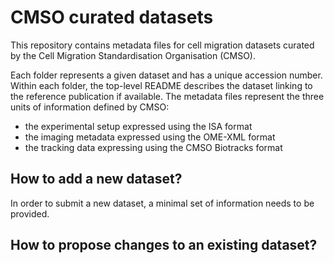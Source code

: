 CMSO curated datasets
=====================

This repository contains metadata files for cell migration datasets curated by
the Cell Migration Standardisation Organisation (CMSO).

Each folder represents a given dataset and has a unique accession number.
Within each folder, the top-level README describes the dataset linking to the
reference  publication if available. The metadata files represent the three
units of information defined by CMSO:

- the experimental setup expressed using the ISA format
- the imaging metadata expressed using the OME-XML format
- the tracking data expressing using the CMSO Biotracks format

How to add a new dataset?
-------------------------

In order to submit a new dataset, a minimal set of information needs to be
provided.

How to propose changes to an existing dataset?
----------------------------------------------
